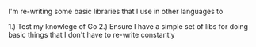I'm re-writing some basic libraries that I use in other languages to

1.) Test my knowlege of Go
2.) Ensure I have a simple set of libs for doing basic things that I don't have
to re-write constantly